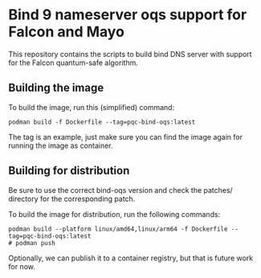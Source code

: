 # Bind 9 nameserver oqs support for Falcon and Mayo

This repository contains the scripts to build bind DNS server with support for the Falcon quantum-safe algorithm.

## Building the image

To build the image, run this (simplified) command:

	podman build -f Dockerfile --tag=pqc-bind-oqs:latest

The tag is an example, just make sure you can find the image again for running the image as container.

## Building for distribution

Be sure to use the correct bind-oqs version and check the patches/ directory for the corresponding patch.

To build the image for distribution, run the following commands:

	podman build --platform linux/amd64,linux/arm64 -f Dockerfile --tag=pqc-bind-oqs:latest
	# podman push

Optionally, we can publish it to a container registry, but that is future work for now.
